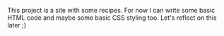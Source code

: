 This project is a site with some recipes.
For now I can write some basic HTML code and maybe some basic CSS styling too.
Let's reflect on this later ;)